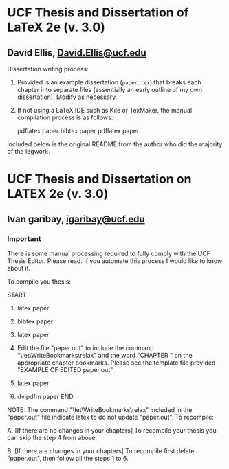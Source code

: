 UCF Thesis and Dissertation of LaTeX 2e (v. 3.0)
================================================

David Ellis, David.Ellis@ucf.edu
------------------------------------------------

Dissertation writing process:

1. Provided is an example dissertation (``paper.tex``) that breaks each chapter into
   separate files (essentially an early outline of my own dissertation). Modify
   as necessary.
   
2. If not using a LaTeX IDE such as Kile or TexMaker, the manual compilation
   process is as follows:
   
    pdflatex paper
    bibtex paper
    pdflatex paper
   
Included below is the original README from the author who did the majority of
the legwork.


UCF Thesis and Dissertation on LATEX 2e (v. 3.0)
================================================

Ivan garibay, igaribay@ucf.edu
------------------------------------------------

### Important

There is some manual processing required to fully comply with the UCF Thesis Editor. 
Please read. If you automate this process I would like to know about it.

To compile you thesis:

START
1. latex paper
2. bibtex paper
3. latex paper

4. Edit the file "paper.out" to include the command "\let\WriteBookmarks\relax"
   and the word "CHAPTER " on the appropriate chapter bookmarks.
   Please see the template file provided "EXAMPLE OF EDITED  paper.out"

5. latex paper
6. dvipdfm paper
END


NOTE: 
The command "\let\WriteBookmarks\relax" included in the "paper.out" file
indicate latex to do not update "paper.out". To recompile:

A. [If there are no changes in your chapters]
   To recompile your thesis you can skip the step 4 from above.

B. [If there are changes in your chapters]
   To recompile first delete "paper.out", then follow all the steps 1 to 6.

 
